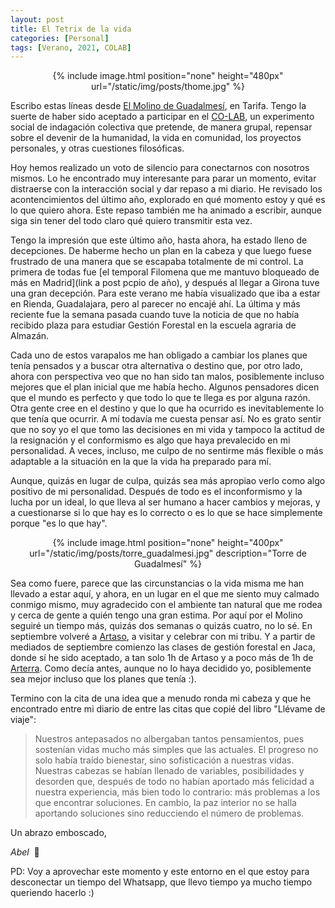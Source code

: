 ```yaml
---
layout: post
title: El Tetrix de la vida
categories: [Personal]
tags: [Verano, 2021, COLAB]
---
```


<center>
{% include image.html position="none" height="480px" url="/static/img/posts/thome.jpg" %}
</center>


Escribo estas líneas desde [El Molino de Guadalmesí](https://www.molinodeguadalmesi.com/), en Tarifa. Tengo la suerte de haber sido aceptado a participar en el [CO-LAB](http://flowinout.com/international-regeneration-co-laboratory/), un experimento social de indagación colectiva que pretende, de manera grupal, repensar sobre el devenir de la humanidad, la vida en comunidad, los proyectos personales, y otras cuestiones filosóficas.

Hoy hemos realizado un voto de silencio para conectarnos con nosotros mismos. Lo he encontrado muy interesante para parar un momento, evitar distraerse con la interacción social y dar repaso a mi diario. He revisado los acontencimientos del último año, explorado en qué momento estoy y qué es lo que quiero ahora. Este repaso también me ha animado a escribir, aunque siga sin tener del todo claro qué quiero transmitir esta vez.

Tengo la impresión que este último año, hasta ahora, ha estado lleno de decepciones. De haberme hecho un plan en la cabeza y que luego fuese frustrado de una manera que se escapaba totalmente de mi control. La primera de todas fue [el temporal Filomena que me mantuvo bloqueado de más en Madrid](link a post pcpio de año), y después al llegar a Girona tuve una gran decepción. Para este verano me había visualizado que iba a estar en Rienda, Guadalajara, pero al parecer no encajé ahí. La última y más reciente fue la semana pasada cuando tuve la noticia de que no había recibido plaza para estudiar Gestión Forestal en la escuela agraria de Almazán.

Cada uno de estos varapalos me han obligado a cambiar los planes que tenía pensados y a buscar otra alternativa o destino que, por otro lado, ahora con perspectiva veo que no han sido tan malos, posiblemente incluso mejores que el plan inicial que me había hecho. Algunos pensadores dicen que el mundo es perfecto y que todo lo que te llega es por alguna razón. Otra gente cree en el destino y que lo que ha ocurrido es inevitablemente lo que tenía que ocurrir. A mí todavía me cuesta pensar así. No es grato sentir que no soy yo el que tomo las decisiones en mi vida y tampoco la actitud de la resignación y el conformismo es algo que haya prevalecido en mi personalidad. A veces, incluso, me culpo de no sentirme más flexible o más adaptable a la situación en la que la vida ha preparado para mí.

Aunque, quizás en lugar de culpa, quizás sea más apropiao verlo como algo positivo de mi personalidad. Después de todo es el inconformismo y la lucha por un ideal, lo que lleva al ser humano a hacer cambios y mejoras, y a cuestionarse si lo que hay es lo correcto o es lo que se hace simplemente porque "es lo que hay".

<center>
{% include image.html position="none" height="400px" url="/static/img/posts/torre_guadalmesi.jpg" description="Torre de Guadalmesí" %}
</center>

Sea como fuere, parece que las circunstancias o la vida misma me han llevado a estar aquí, y ahora, en un lugar en el que me siento muy calmado conmigo mismo, muy agradecido con el ambiente tan natural que me rodea y cerca de gente a quién tengo una gran estima. Por aquí por el Molino seguiré un tiempo más, quizás dos semanas o quizás cuatro, no lo sé. En septiembre volveré a [Artaso](/artaso.html), a visitar y celebrar con mi tribu. Y a partir de mediados de septiembre comienzo las clases de gestión forestal en Jaca, donde sí he sido aceptado, a tan solo 1h de Artaso y a poco más de 1h de [Arterra](/arterra_nuevo_destino.html). Como decía antes, aunque no lo haya decidido yo, posiblemente sea mejor incluso que los planes que tenía :).

Termino con la cita de una idea que a menudo ronda mi cabeza y que he encontrado entre mi diario de entre las citas que copié del libro "Llévame de viaje":

> Nuestros antepasados no albergaban tantos pensamientos, pues sostenían vidas mucho más simples que las actuales. El progreso no solo había traído bienestar, sino sofisticación a nuestras vidas. Nuestras cabezas se habían llenado de variables, posibilidades y desorden que, después de todo no habían aportado más felicidad a nuestra experiencia, más bien todo lo contrario: más problemas a los que encontrar soluciones. En cambio, la paz interior no se halla aportando soluciones sino reducciendo el número de problemas.


Un abrazo emboscado,


*Abel* &nbsp;🍃


PD: Voy a aprovechar este momento y este entorno en el que estoy para desconectar un tiempo del Whatsapp, que llevo tiempo ya mucho tiempo queriendo hacerlo :)
